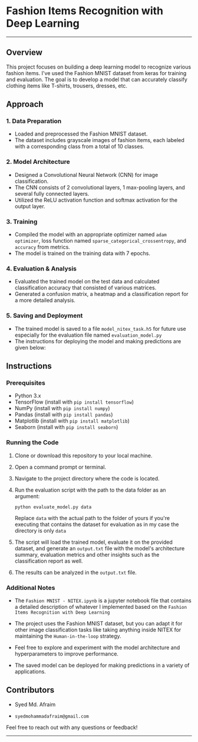 # Fashion Items Recognition with Deep Learning

----
## Overview

This project focuses on building a deep learning model to recognize various fashion items. I've used the Fashion MNIST dataset from keras for training and evaluation. The goal is to develop a model that can accurately classify clothing items like T-shirts, trousers, dresses, etc.

## Approach

### 1. Data Preparation
- Loaded and preprocessed the Fashion MNIST dataset.
- The dataset includes grayscale images of fashion items, each labeled with a corresponding class from a total of 10 classes.

### 2. Model Architecture
- Designed a Convolutional Neural Network (CNN) for image classification.
- The CNN consists of 2 convolutional layers, 1 max-pooling layers, and several fully connected layers.
- Utilized the ReLU activation function and softmax activation for the output layer.

### 3. Training
- Compiled the model with an appropriate optimizer named `adam optimizer`, loss function named `sparse_categorical_crossentropy`, and `accuracy` from metrics.
- The model is trained on the training data with 7 epochs.

### 4. Evaluation & Analysis
- Evaluated the trained model on the test data and calculated classification accuracy that consisted of various matrices.
- Generated a confusion matrix, a heatmap and a classification report for a more detailed analysis.

### 5. Saving and Deployment
- The trained model is saved to a file  `model_nitex_task.h5` for future use especially for the evaluation file named `evaluation_model.py`
- The instructions for deploying the model and making predictions are given below:

## Instructions

### Prerequisites

- Python 3.x
- TensorFlow (install with `pip install tensorflow`)
- NumPy (install with `pip install numpy`)
- Pandas (install with `pip install pandas`)
- Matplotlib (install with `pip install matplotlib`)
- Seaborn (install with `pip install seaborn`)

### Running the Code

1. Clone or download this repository to your local machine.

2. Open a command prompt or terminal.

3. Navigate to the project directory where the code is located.

4. Run the evaluation script with the path to the data folder as an argument:

   ```
   python evaluate_model.py data
   ```

   Replace `data` with the actual path to the folder of yours if you're executing that contains the dataset for evaluation as in my case the directory is only `data`

5. The script will load the trained model, evaluate it on the provided dataset, and generate an `output.txt` file with the model's architecture summary, evaluation metrics and other insights such as the classification report as well.

6. The results can be analyzed in the `output.txt` file.

### Additional Notes

- The `Fashion MNIST - NITEX.ipynb` is a jupyter notebook file that contains a detailed description of whatever I implemented based on the `Fashion Items Recognition with Deep Learning`

- The project uses the Fashion MNIST dataset, but you can adapt it for other image classification tasks like taking anything inside NITEX for maintaining the `Human-in-the-loop` strategy.

- Feel free to explore and experiment with the model architecture and hyperparameters to improve performance.

- The saved model can be deployed for making predictions in a variety of applications.

## Contributors

- Syed Md. Afraim
-     syedmohammadafraim@gmail.com

Feel free to reach out with any questions or feedback!

---
